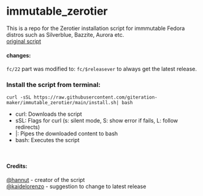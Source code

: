 # immutable_zerotier
This is a repo for  the Zerotier installation script for immmutable Fedora distros  such as Silverblue, Bazzite, Aurora etc.<br>
[original script](https://gist.github.com/hannut/fd029c62cbdae515bcb0fed990d5a780) 
<br> 
<h4>changes:</h4>
<code>fc/22</code> part was modified to: 
<code>fc/$releasever</code> to always get the latest release.
<br>
<h3>Install the script from terminal: </h3> 
<code>curl -sSL https://raw.githubusercontent.com/giteration-maker/immutable_zerotier/main/install.sh| bash</code>
<p>
<ul>
  <li>curl: Downloads the script</li>
  <li>sSL: Flags for curl (s: silent mode, S: show error if fails, L: follow redirects)</li>
  <li>|: Pipes the downloaded content to bash</li>
  <li>bash: Executes the script</li>
</ul>
</p>
<br>
<h4>Credits: </h4>

[@hannut](https://gist.github.com/hannut)  - creator of the script <br>
[@kaidelorenzo](https://gist.github.com/kaidelorenzo) - suggestion to change to latest release
